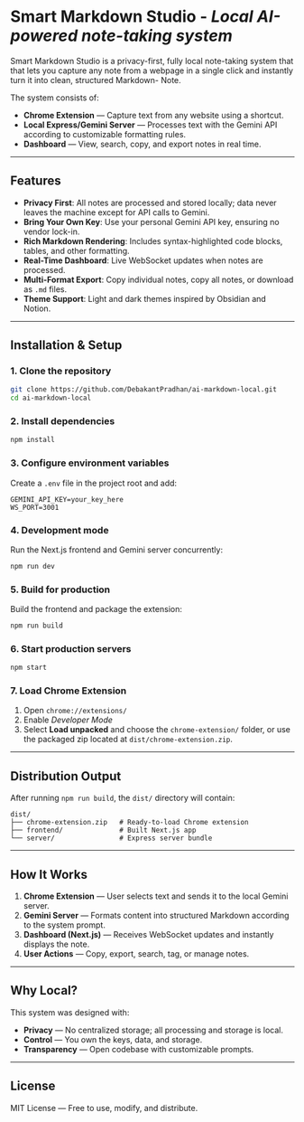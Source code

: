 

# Smart Markdown Studio - *Local AI-powered note-taking system*


Smart Markdown Studio is a privacy-first, fully local note-taking system that that lets you capture any note from a webpage in a single click and instantly turn it into clean, structured Markdown-  Note.

The system consists of:
- **Chrome Extension** — Capture text from any website using a shortcut.
- **Local Express/Gemini Server** — Processes text with the Gemini API according to customizable formatting rules.
- **Dashboard** — View, search, copy, and export notes in real time.

---

## Features

- **Privacy First**: All notes are processed and stored locally; data never leaves the machine except for API calls to Gemini.
- **Bring Your Own Key**: Use your personal Gemini API key, ensuring no vendor lock-in.
- **Rich Markdown Rendering**: Includes syntax-highlighted code blocks, tables, and other formatting.
- **Real-Time Dashboard**: Live WebSocket updates when notes are processed.
- **Multi-Format Export**: Copy individual notes, copy all notes, or download as `.md` files.
- **Theme Support**: Light and dark themes inspired by Obsidian and Notion.

---

## Installation & Setup

### 1. Clone the repository
```bash
git clone https://github.com/DebakantPradhan/ai-markdown-local.git
cd ai-markdown-local
````

### 2. Install dependencies

```bash
npm install
```

### 3. Configure environment variables

Create a `.env` file in the project root and add:

```
GEMINI_API_KEY=your_key_here
WS_PORT=3001
```

### 4. Development mode

Run the Next.js frontend and Gemini server concurrently:

```bash
npm run dev
```

### 5. Build for production

Build the frontend and package the extension:

```bash
npm run build
```

### 6. Start production servers

```bash
npm start
```

### 7. Load Chrome Extension

1. Open `chrome://extensions/`
2. Enable *Developer Mode*
3. Select **Load unpacked** and choose the `chrome-extension/` folder, or use the packaged zip located at `dist/chrome-extension.zip`.

---

## Distribution Output

After running `npm run build`, the `dist/` directory will contain:

```
dist/
├── chrome-extension.zip   # Ready-to-load Chrome extension
├── frontend/              # Built Next.js app
└── server/                # Express server bundle
```

---

## How It Works

1. **Chrome Extension** — User selects text and sends it to the local Gemini server.
2. **Gemini Server** — Formats content into structured Markdown according to the system prompt.
3. **Dashboard (Next.js)** — Receives WebSocket updates and instantly displays the note.
4. **User Actions** — Copy, export, search, tag, or manage notes.

---

## Why Local?

This system was designed with:

* **Privacy** — No centralized storage; all processing and storage is local.
* **Control** — You own the keys, data, and storage.
* **Transparency** — Open codebase with customizable prompts.

---

## License

MIT License — Free to use, modify, and distribute.


